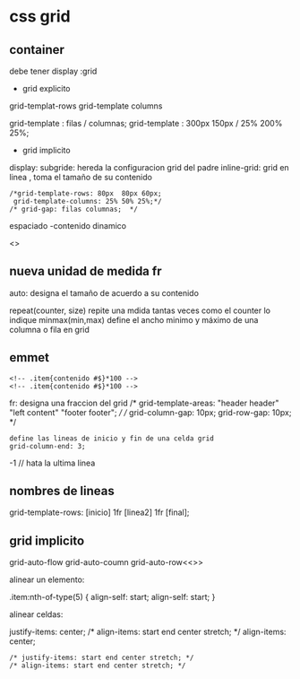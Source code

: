# css grid

## container

debe tener 
display :grid


- grid explicito 

grid-templat-rows
grid-template columns

grid-template : filas / columnas;
grid-template : 300px 150px  / 25% 200% 25%;

- grid implicito 

display: 
subgride: hereda la configuracion grid del padre
inline-grid: grid en linea , toma el tamaño de su contenido


    /*grid-template-rows: 80px  80px 60px;
     grid-template-columns: 25% 50% 25%;*/
    /* grid-gap: filas columnas;  */

espaciado
-contenido dinamico


<>
## nueva unidad de medida  fr

auto: designa el tamaño de acuerdo a su contenido

repeat(counter, size)
repite una mdida tantas veces como el counter lo indique
minmax(min,max)
define el ancho minimo y máximo de una columna o fila en grid




## emmet 

    <!-- .item{contenido #$}*100 -->
    <!-- .item{contenido #$}*100 -->


fr: designa una fraccion del grid
    /* grid-template-areas: "header  header"
                         "left content" 
                         "footer footer"; */
   /* grid-column-gap: 10px;
    grid-row-gap: 10px;  */


    define las lineas de inicio y fin de una celda grid 
    grid-column-end: 3;
-1 // hata la ultima linea


## nombres de lineas

grid-template-rows: [inicio] 1fr [linea2] 1fr [final];

## grid implicito

grid-auto-flow
grid-auto-coumn
grid-auto-row<<>>


alinear un elemento: 

.item:nth-of-type(5) {
  align-self: start;
  align-self: start;
}


alinear celdas:

justify-items: center;
    /* align-items: start end center stretch; */
    align-items: center;

    /* justify-items: start end center stretch; */
    /* align-items: start end center stretch; */

